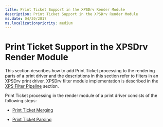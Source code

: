 ```yaml
---
title: Print Ticket Support in the XPSDrv Render Module
description: Print Ticket Support in the XPSDrv Render Module
ms.date: 04/20/2017
ms.localizationpriority: medium
---
```


# Print Ticket Support in the XPSDrv Render Module


This section describes how to add Print Ticket processing to the rendering parts of a print driver and the descriptions in this section refer to filters in an XPSDrv print driver. XPSDrv filter module implementation is described in the [XPS Filter Pipeline](xpsdrv-printer-driver.md) section.

Print Ticket processing in the render module of a print driver consists of the following steps:

-   [Print Ticket Merging](print-ticket-merging.md)

-   [Print Ticket Parsing](print-ticket-parsing.md)

 

 




